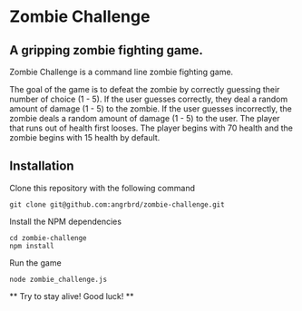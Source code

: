 # Zombie Challenge

## A gripping zombie fighting game.

Zombie Challenge is a command line zombie fighting game.

The goal of the game is to defeat the zombie by correctly guessing their number of choice (1 - 5). If the user guesses correctly, they deal a random amount of damage (1 - 5) to the zombie. If the user guesses incorrectly, the zombie deals a random amount of damage (1 - 5) to the user. The player that runs out of health first looses. The player begins with 70 health and the zombie begins with 15 health by default.

## Installation

Clone this repository with the following command

	git clone git@github.com:angrbrd/zombie-challenge.git

Install the NPM dependencies
	
	cd zombie-challenge
	npm install

Run the game

	node zombie_challenge.js

** Try to stay alive! Good luck! **